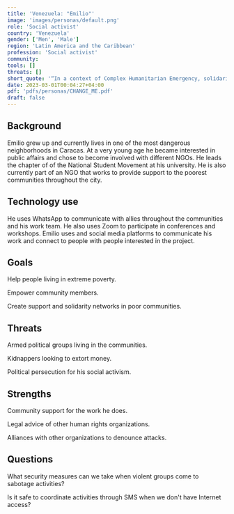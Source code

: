 ```yaml
---
title: 'Venezuela: "Emilio"'
image: 'images/personas/default.png'
role: 'Social activist'
country: 'Venezuela'
gender: ['Men', 'Male']
region: 'Latin America and the Caribbean'
profession: 'Social activist'
community:
tools: []
threats: []
short_quote: '“In a context of Complex Humanitarian Emergency, solidarity and direct work with communities is more important than ever.”'
date: 2023-03-01T00:04:27+04:00
pdf: 'pdfs/personas/CHANGE_ME.pdf'
draft: false
---
```


## Background

Emilio grew up and currently lives in one of the most dangerous neighborhoods
in Caracas. At a very young age he became interested in public affairs and
chose to become involved with different NGOs. He leads the chapter of of the
National Student Movement at his university. He is also currently part of an
NGO that works to provide support to the poorest communities throughout the
city.


## Technology use

He uses WhatsApp to communicate with allies throughout the communities and his
work team. He also uses Zoom to participate in conferences and workshops.
Emilio uses  and social media  platforms to communicate his work and connect to
people with people interested in the project.


## Goals

Help people living in extreme poverty.

Empower community members.

Create support and solidarity networks in poor communities.


## Threats

Armed political groups living in the communities.

Kidnappers looking to extort money.

Political persecution for his social activism.


## Strengths

Community support for the work he does.

Legal advice of other human rights organizations.

Alliances with other organizations to denounce attacks.


## Questions

What security measures can we take when violent groups come to sabotage activities?

Is it safe to coordinate activities through SMS when we don't have Internet access?
